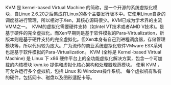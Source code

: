 KVM 是 kernel-based Virtual Machine 的简称，是一个开源的系统虚拟化模块，自Linux 2.6.20之后集成在Linux的各个主要发行版本中。它使用Linux自身的调度器进行管理，所以相对于Xen，其核心源码很少。KVM已成为学术界的主流VMM之一。　KVM的虚拟化需要硬件支持（如Intel VT技术或者AMD V技术)。是基于硬件的完全虚拟化。而Xen早期则是基于软件模拟的Para-Virtualization，新版本则是基于硬件支持的完全虚拟化。但Xen本身有自己到进程调度器，存储管理模块等，所以代码较为庞大。广为流传的商业系统虚拟化软件VMware ESX系列也是基于软件模拟的Para-Virtualization。
KVM (全称是 Kernel-based Virtual Machine) 是 Linux 下 x86 硬件平台上的全功能虚拟化解决方案，包含一个可加载的内核模块 kvm.ko 提供和虚拟化核心架构和处理器规范模块。
使用 KVM ，可允许运行多个虚拟机，包括 Linux 和 Windows操作系统。 每个虚拟机有私有的硬件，包括网卡、磁盘以及图形适配卡等。
